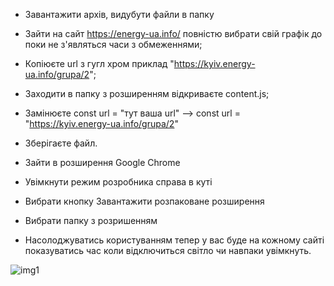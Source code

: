- Завантажити архів, видубути файли в папку

- Зайти на сайт https://energy-ua.info/ повністю вибрати свій графік до поки не з'являться часи з обмеженнями;
- Копіюєте url з гугл хром  приклад "https://kyiv.energy-ua.info/grupa/2";
- Заходити в папку з розширенням відкриваєте content.js;
- Замінюєте const url = "тут ваша url" --> const url = "https://kyiv.energy-ua.info/grupa/2"
- Зберігаєте файл.

- Зайти в розширення Google Chrome
- Увімкнути режим розробника справа в куті
- Вибрати кнопку Завантажити розпаковане розширення
- Вибрати папку з розришенням
- Насолоджуватись користуванням тепер у вас буде на кожному сайті показуватись час коли відключиться світло чи навпаки увімкнуть.

![img1](https://i.ibb.co/9Tv9jcy/2024-07-02-162743.png)
 
